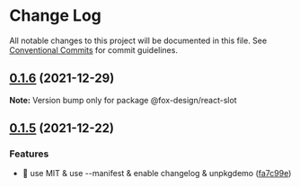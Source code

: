 # Change Log

All notable changes to this project will be documented in this file.
See [Conventional Commits](https://conventionalcommits.org) for commit guidelines.

## [0.1.6](https://github.com/foxfamily/foxpage-component-react/compare/@fox-design/react-slot@0.1.5...@fox-design/react-slot@0.1.6) (2021-12-29)

**Note:** Version bump only for package @fox-design/react-slot





## [0.1.5](https://github.com/foxfamily/foxpage-component-react/compare/@fox-design/react-slot@0.1.4...@fox-design/react-slot@0.1.5) (2021-12-22)


### Features

* 🎸 use MIT & use --manifest & enable changelog & unpkgdemo ([fa7c99e](https://github.com/foxfamily/foxpage-component-react/commit/fa7c99ee497cb0a84aacaa8d97fa57c5a231d9fe))
